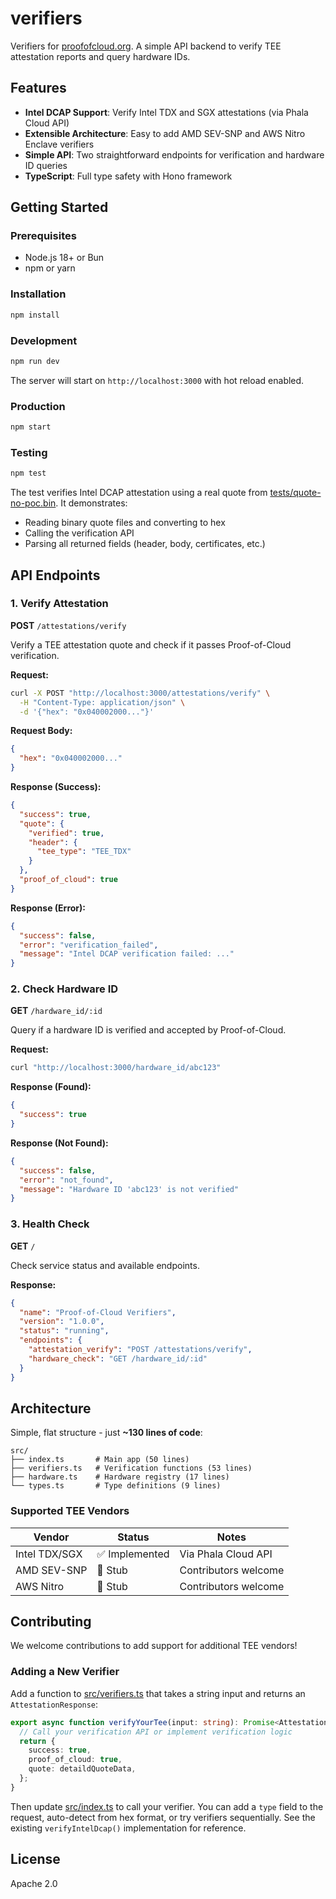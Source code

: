 # verifiers

Verifiers for [proofofcloud.org](https://proofofcloud.org). A simple API backend to verify TEE attestation reports and query hardware IDs.

## Features

- **Intel DCAP Support**: Verify Intel TDX and SGX attestations (via Phala Cloud API)
- **Extensible Architecture**: Easy to add AMD SEV-SNP and AWS Nitro Enclave verifiers
- **Simple API**: Two straightforward endpoints for verification and hardware ID queries
- **TypeScript**: Full type safety with Hono framework

## Getting Started

### Prerequisites

- Node.js 18+ or Bun
- npm or yarn

### Installation

```bash
npm install
```

### Development

```bash
npm run dev
```

The server will start on `http://localhost:3000` with hot reload enabled.

### Production

```bash
npm start
```

### Testing

```bash
npm test
```

The test verifies Intel DCAP attestation using a real quote from [tests/quote-no-poc.bin](tests/quote-no-poc.bin). It demonstrates:
- Reading binary quote files and converting to hex
- Calling the verification API
- Parsing all returned fields (header, body, certificates, etc.)

## API Endpoints

### 1. Verify Attestation

**POST** `/attestations/verify`

Verify a TEE attestation quote and check if it passes Proof-of-Cloud verification.

**Request:**
```bash
curl -X POST "http://localhost:3000/attestations/verify" \
  -H "Content-Type: application/json" \
  -d '{"hex": "0x040002000..."}'
```

**Request Body:**
```json
{
  "hex": "0x040002000..."
}
```

**Response (Success):**
```json
{
  "success": true,
  "quote": {
    "verified": true,
    "header": {
      "tee_type": "TEE_TDX"
    }
  },
  "proof_of_cloud": true
}
```

**Response (Error):**
```json
{
  "success": false,
  "error": "verification_failed",
  "message": "Intel DCAP verification failed: ..."
}
```

### 2. Check Hardware ID

**GET** `/hardware_id/:id`

Query if a hardware ID is verified and accepted by Proof-of-Cloud.

**Request:**
```bash
curl "http://localhost:3000/hardware_id/abc123"
```

**Response (Found):**
```json
{
  "success": true
}
```

**Response (Not Found):**
```json
{
  "success": false,
  "error": "not_found",
  "message": "Hardware ID 'abc123' is not verified"
}
```

### 3. Health Check

**GET** `/`

Check service status and available endpoints.

**Response:**
```json
{
  "name": "Proof-of-Cloud Verifiers",
  "version": "1.0.0",
  "status": "running",
  "endpoints": {
    "attestation_verify": "POST /attestations/verify",
    "hardware_check": "GET /hardware_id/:id"
  }
}
```

## Architecture

Simple, flat structure - just **~130 lines of code**:

```
src/
├── index.ts       # Main app (50 lines)
├── verifiers.ts   # Verification functions (53 lines)
├── hardware.ts    # Hardware registry (17 lines)
└── types.ts       # Type definitions (9 lines)
```

### Supported TEE Vendors

| Vendor | Status | Notes |
|--------|--------|-------|
| Intel TDX/SGX | ✅ Implemented | Via Phala Cloud API |
| AMD SEV-SNP | 🚧 Stub | Contributors welcome |
| AWS Nitro | 🚧 Stub | Contributors welcome |

## Contributing

We welcome contributions to add support for additional TEE vendors!

### Adding a New Verifier

Add a function to [src/verifiers.ts](src/verifiers.ts) that takes a string input and returns an `AttestationResponse`:

```typescript
export async function verifyYourTee(input: string): Promise<AttestationResponse> {
  // Call your verification API or implement verification logic
  return {
    success: true,
    proof_of_cloud: true,
    quote: detaildQuoteData,
  };
}
```

Then update [src/index.ts](src/index.ts) to call your verifier. You can add a `type` field to the request, auto-detect from hex format, or try verifiers sequentially. See the existing `verifyIntelDcap()` implementation for reference.

## License

Apache 2.0
